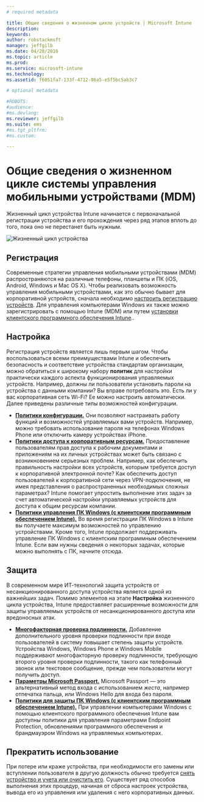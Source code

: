 ```yaml
---
# required metadata

title: Общие сведения о жизненном цикле устройств | Microsoft Intune
description:
keywords:
author: robstackmsft
manager: jeffgilb
ms.date: 04/28/2016
ms.topic: article
ms.prod:
ms.service: microsoft-intune
ms.technology:
ms.assetid: f6051fa7-133f-4712-86a5-e5f5bc5ab3c7

# optional metadata

#ROBOTS:
#audience:
#ms.devlang:
ms.reviewer: jeffgilb
ms.suite: ems
#ms.tgt_pltfrm:
#ms.custom:

---
```


# Общие сведения о жизненном цикле системы управления мобильными устройствами (MDM)

Жизненный цикл устройства Intune начинается с первоначальной регистрации устройства и его прохождения через ряд этапов вплоть до того, пока оно не перестанет быть нужным.

![Жизненный цикл устройства](./media/devicelifecycle_nobg.png "the Intune device lifecycle")

## Регистрация
Современные стратегии управления мобильными устройствами (MDM) распространяются на различные телефоны, планшеты и ПК (iOS, Android, Windows и Mac OS X). Чтобы реализовать возможность управления мобильными устройствами, как это обычно бывает для корпоративной устройств, сначала необходимо [настроить регистрацию устройств](enroll-devices-in-microsoft-intune.md). Для управления компьютерами Windows их также можно зарегистрировать с помощью Intune (MDM) или путем [установки клиентского программного обеспечения Intune](manage-windows-pcs-with-microsoft-intune.md)..

## Настройка
Регистрация устройств является лишь первым шагом. Чтобы воспользоваться всеми преимуществами Intune и обеспечить безопасность и соответствие устройства стандартам организации, можно обратиться к широкому набору **политик** для настройки практически каждого аспекта функционирования управляемых устройств. Например, должны ли пользователи установить пароли на устройства с данными компании? Вы вправе потребовать это. Есть ли у вас корпоративная сеть Wi-Fi? Ее можно настроить автоматически. Далее приведены различные типы возможностей конфигурации.

- [**Политики конфигурации.**](manage-settings-and-features-on-your-devices-with-microsoft-intune-policies.md) Они позволяют настраивать работу функций и возможностей управляемых вами устройств. Например, можно требовать использование пароля на телефонах Windows Phone или отключить камеру устройствах iPhone.
- [**Политики доступа к корпоративным ресурсам.**](enable-access-to-company-resources-with-microsoft-intune.md) Предоставление пользователям прав доступа к рабочим документами и приложениям на их личных устройствах может быть связано с возникновением серьезных проблем. Например, как обеспечить правильность настройки всех устройств, которым требуется доступ к корпоративной электронной почте? Как обеспечить доступ пользователей к корпоративной сети через VPN-подключения, не имея представления о распространенных необходимых сложных параметрах? Intune помогает упростить выполнение этих задач за счет автоматической настройки управляемых устройств для доступа к общим ресурсам компании.
- [**Политики управления ПК Windows (с клиентским программным обеспечением Intune).**](common-windows-pc-management-tasks-with-the-microsoft-intune-computer-client.md) Во время регистрации ПК Windows в Intune вы получаете максимум возможностей по управлению устройствами. Кроме того, Intune продолжает поддерживать управление ПК Windows с клиентским программным обеспечением Intune. Если вам нужны сведения о некоторых задачах, которые можно выполнять с ПК, начните отсюда.

## Защита
В современном мире ИТ-технологий защита устройств от несанкционированного доступа устройства является одной из важнейших задач. Помимо элементов на этапе **Настройка** жизненного цикла устройства, Intune предоставляет расширенные возможности для защиты управляемых устройств от несанкционированного доступа или вредоносных атак.
- [**Многофакторная проверка подлинности.**](protect-windows-devices-with-multi-factor-authentication.md) Добавление дополнительного уровня проверки подлинности при входе пользователей в систему повышает степень защиты устройств. Устройства Windows, Windows Phone и Windows Mobile поддерживают многофакторную проверку подлинности, требующую второго уровня проверки подлинности, такого как телефонный звонок или текстовое сообщение, прежде чем пользователи могут получить доступ.
- [**Параметры Microsoft Passport.**](control-microsoft-passport-settings-on-devices-with-microsoft-intune.md) Microsoft Passport — это альтернативный метод входа с использованием *жеста*, например отпечатка пальца, или Windows Hello для входа без пароля.
- [**Политики для защиты ПК Windows (с клиентским программным обеспечением Intune).**](policies-to-protect-windows-pcs-in-microsoft-intune.md) При управлении компьютерами Windows с помощью клиентского программного обеспечения Intune вам доступны политики для управления параметрами Endpoint Protection, обновлениями программного обеспечения и брандмауэром Windows на управляемых компьютерах.

## Прекратить использование
При потере или краже устройства, при необходимости его замены или вступлении пользователя в другую должность обычно требуется [снять устройство и учета или очистить его](use-remote-wipe-to-help-protect-data-using-microsoft-intune.md). Существует ряд способов выполнения этих процедур, начиная от сброса настроек устройства, вывода его из управления или удаления с него корпоративных данных.


<!--HONumber=May16_HO1-->


